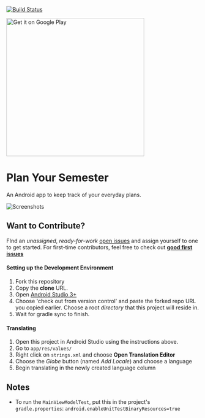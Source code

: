 [![Build Status](https://travis-ci.com/f4ww4z/plan-your-semester.svg?token=6sGe8XeJSLjUzd5ZEHK5&branch=master)](https://travis-ci.com/f4ww4z/plan-your-semester)

<a href='https://play.google.com/store/apps/details?id=com.jagoancoding.planyoursemester&pcampaignid=MKT-Other-global-all-co-prtnr-py-PartBadge-Mar2515-1'><img alt='Get it on Google Play' src='https://play.google.com/intl/en_us/badges/images/generic/en_badge_web_generic.png' width="360"/></a>

# Plan Your Semester

An Android app to keep track of your everyday plans.

![Screenshots](https://i.imgur.com/PY6oXER.png)


## Want to Contribute?

FInd an *unassigned*, *ready-for-work* [open issues](https://github.com/f4ww4z/plan-your-semester/issues) and assign yourself to one to get started. For first-time contributors, feel free to check out [**good first issues**](https://github.com/f4ww4z/plan-your-semester/issues?q=is%3Aissue+is%3Aopen+label%3A%22good+first+issue%22)

#### Setting up the Development Environment

1. Fork this repository
2. Copy the **clone** URL.
3. Open [Android Studio 3+](https://developer.android.com/studio/)
4. Choose 'check out from version control' and paste the forked repo URL you copied earlier. Choose a root *directory* that this project will reside in.
5. Wait for gradle sync to finish.

#### Translating

1. Open this project in Android Studio using the instructions above.
2. Go to `app/res/values/`
3. Right click on `strings.xml` and choose **Open Translation Editor**
4. Choose the *Globe* button (named *Add Locale*) and choose a language
4. Begin translating in the newly created language column

## Notes

- To run the `MainViewModelTest`, put this in the project's `gradle.properties`: `android.enableUnitTestBinaryResources=true`